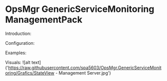# OpsMgr GenericServiceMonitoring ManagementPack

Introduction:

Configuration:

Examples:

Visuals:
![alt text]('https://raw.githubusercontent.com/spa5603/OpsMgr.GenericServiceMonitoring/Grafics/StateView - Management Server.jpg')
